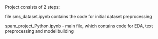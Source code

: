 Project consists of 2 steps:

file sms_dataset.ipynb contains the code for initial dataset preprocessing

spam_project_Python.ipynb - main file, which contains code for EDA, text preprocessing and model building

